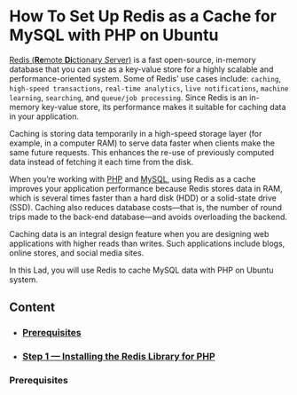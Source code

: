 # How To Set Up Redis as a Cache for MySQL with PHP on Ubuntu
[Redis (**Re**mote **Di**ctionary *S*erver)](https://redis.com/) is a fast open-source, in-memory database that you can use as a key-value store for a highly scalable and performance-oriented system. Some of Redis’ use cases include: `caching`, `high-speed transactions`, `real-time analytics`, `live notifications`, `machine learning`, `searching`, and `queue/job processing`. Since Redis is an in-memory key-value store, its performance makes it suitable for caching data in your application.

Caching is storing data temporarily in a high-speed storage layer (for example, in a computer RAM) to serve data faster when clients make the same future requests. This enhances the re-use of previously computed data instead of fetching it each time from the disk.

When you’re working with [PHP](https://www.php.net/) and [MySQL](https://www.mysql.com/), using Redis as a cache improves your application performance because Redis stores data in RAM, which is several times faster than a hard disk (HDD) or a solid-state drive (SSD). Caching also reduces database costs—that is, the number of round trips made to the back-end database—and avoids overloading the backend.

Caching data is an integral design feature when you are designing web applications with higher reads than writes. Such applications include blogs, online stores, and social media sites.

In this Lad, you will use Redis to cache MySQL data with PHP on Ubuntu system.

## Content
- ### [Prerequisites](#pre)
- ### [Step 1 — Installing the Redis Library for PHP](#step1)

<div id='#pre'/>

### Prerequisites
